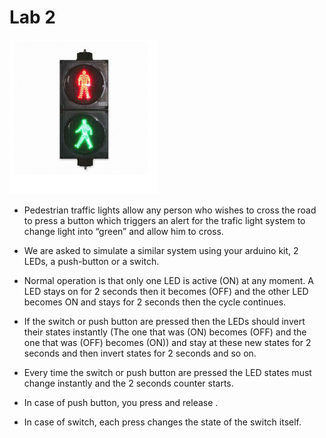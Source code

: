 # Lab 2


![Traffic Light](https://github.com/MuhammedKhamis/Micro-processor-labs/blob/master/Lab2/traffic_light.png)

* Pedestrian traffic lights allow any person who wishes to cross the road to press a button which triggers an alert for the trafic light system to change light into “green” and allow him to cross.

* We are asked to simulate a similar system using your arduino kit, 2 LEDs, a push-button or a switch.

* Normal operation is that only one LED is active (ON) at any moment. A LED stays on for 2 seconds then it
becomes (OFF) and the other LED becomes ON and stays for 2 seconds then the cycle continues.

* If the switch or push button are pressed then the LEDs should invert their states instantly (The one that was (ON)
becomes (OFF) and the one that was (OFF) becomes (ON)) and stay at these new states for 2 seconds and then
invert states for 2 seconds and so on.

* Every time the switch or push button are pressed the LED states must change instantly and the 2 seconds counter
starts.

* In case of push button, you press and release .

* In case of switch, each press changes the state of the switch itself.



